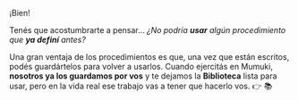 ¡Bien!

Tenés que acostumbrarte a pensar... _¿No podría **usar** algún procedimiento que **ya definí** antes?_

Una gran ventaja de los procedimientos es que, una vez que están escritos, podés guardártelos para volver a usarlos. Cuando ejercitás en Mumuki, **nosotros ya los guardamos por vos** y te dejamos la **Biblioteca** lista para usar, pero en la vida real ese trabajo vas a tener que hacerlo vos.  :point_right: :books: